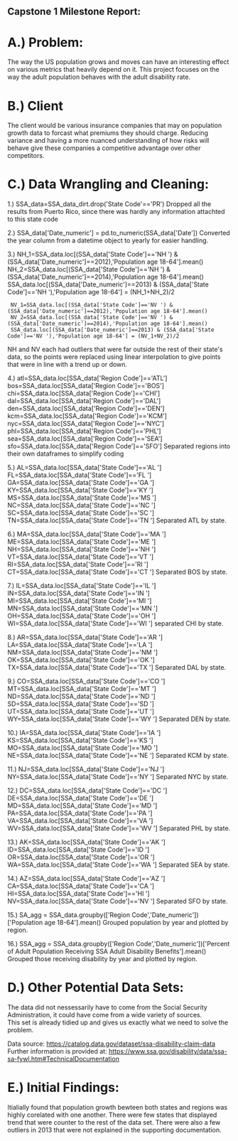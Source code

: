 ## Capstone 1 Milestone Report:

# A.)  Problem:

The way the US population grows and moves can have an interesting effect on various metrics that heavily depend on it.  This project focuses on the way the adult population behaves with the adult disability rate.

# B.) Client

The client would be various insurance companies that may on population growth data to forcast what premiums they should charge.  Reducing variance and having a more nuanced understanding of how risks will behave give these companies a competitive advantage over other competitors.

# C.) Data Wrangling and Cleaning:

1.)   SSA_data=SSA_data_dirt.drop('State Code'=='PR')
Dropped all the results from Puerto Rico, since there was hardly any information attachted to this state code

2.)  SSA_data['Date_numeric'] = pd.to_numeric(SSA_data['Date'])
Converted the year column from a datetime object to yearly for easier handling.

3.)  NH_1=SSA_data.loc[(SSA_data['State Code']=='NH ') & (SSA_data['Date_numeric']==2012),'Population age 18-64'].mean()
     NH_2=SSA_data.loc[(SSA_data['State Code']=='NH ') & (SSA_data['Date_numeric']==2014),'Population age 18-64'].mean()
     SSA_data.loc[(SSA_data['Date_numeric']==2013) & (SSA_data['State Code']=='NH '),'Population age 18-64'] = (NH_1+NH_2)/2

     NV_1=SSA_data.loc[(SSA_data['State Code']=='NV ') & (SSA_data['Date_numeric']==2012),'Population age 18-64'].mean()
     NV_2=SSA_data.loc[(SSA_data['State Code']=='NV ') & (SSA_data['Date_numeric']==2014),'Population age 18-64'].mean()
     SSA_data.loc[(SSA_data['Date_numeric']==2013) & (SSA_data['State Code']=='NV '),'Population age 18-64'] = (NV_1+NV_2)/2
NH and NV each had outliers that were far outside the rest of their state's data, so the points were replaced using linear interpolation to give points that were in line with a trend up or down.

4.)  atl=SSA_data.loc[SSA_data['Region Code']=='ATL']
     bos=SSA_data.loc[SSA_data['Region Code']=='BOS']
     chi=SSA_data.loc[SSA_data['Region Code']=='CHI']
     dal=SSA_data.loc[SSA_data['Region Code']=='DAL']
     den=SSA_data.loc[SSA_data['Region Code']=='DEN']
     kcm=SSA_data.loc[SSA_data['Region Code']=='KCM']
     nyc=SSA_data.loc[SSA_data['Region Code']=='NYC']
     phl=SSA_data.loc[SSA_data['Region Code']=='PHL']
     sea=SSA_data.loc[SSA_data['Region Code']=='SEA']
     sfo=SSA_data.loc[SSA_data['Region Code']=='SFO']
Separated regions into their own dataframes to simplify coding

5.)  AL=SSA_data.loc[SSA_data['State Code']=='AL ']
     FL=SSA_data.loc[SSA_data['State Code']=='FL ']
     GA=SSA_data.loc[SSA_data['State Code']=='GA ']
     KY=SSA_data.loc[SSA_data['State Code']=='KY ']
     MS=SSA_data.loc[SSA_data['State Code']=='MS ']
     NC=SSA_data.loc[SSA_data['State Code']=='NC ']
     SC=SSA_data.loc[SSA_data['State Code']=='SC ']
     TN=SSA_data.loc[SSA_data['State Code']=='TN ']
Separated ATL by state.

6.)  MA=SSA_data.loc[SSA_data['State Code']=='MA ']
     ME=SSA_data.loc[SSA_data['State Code']=='ME ']
     NH=SSA_data.loc[SSA_data['State Code']=='NH ']
     VT=SSA_data.loc[SSA_data['State Code']=='VT ']
     RI=SSA_data.loc[SSA_data['State Code']=='RI ']
     CT=SSA_data.loc[SSA_data['State Code']=='CT ']
Separated BOS by state.

7.)  IL=SSA_data.loc[SSA_data['State Code']=='IL ']
     IN=SSA_data.loc[SSA_data['State Code']=='IN ']
     MI=SSA_data.loc[SSA_data['State Code']=='MI ']
     MN=SSA_data.loc[SSA_data['State Code']=='MN ']
     OH=SSA_data.loc[SSA_data['State Code']=='OH ']
     WI=SSA_data.loc[SSA_data['State Code']=='WI ']
separated CHI by state.

8.)  AR=SSA_data.loc[SSA_data['State Code']=='AR ']
     LA=SSA_data.loc[SSA_data['State Code']=='LA ']
     NM=SSA_data.loc[SSA_data['State Code']=='NM ']
     OK=SSA_data.loc[SSA_data['State Code']=='OK ']
     TX=SSA_data.loc[SSA_data['State Code']=='TX ']
Separated DAL by state.
     
9.)  CO=SSA_data.loc[SSA_data['State Code']=='CO ']
     MT=SSA_data.loc[SSA_data['State Code']=='MT ']
     ND=SSA_data.loc[SSA_data['State Code']=='ND ']
     SD=SSA_data.loc[SSA_data['State Code']=='SD ']
     UT=SSA_data.loc[SSA_data['State Code']=='UT ']
     WY=SSA_data.loc[SSA_data['State Code']=='WY ']
Separated DEN by state.
     
10.) IA=SSA_data.loc[SSA_data['State Code']=='IA ']
     KS=SSA_data.loc[SSA_data['State Code']=='KS ']
     MO=SSA_data.loc[SSA_data['State Code']=='MO ']
     NE=SSA_data.loc[SSA_data['State Code']=='NE ']
Separated KCM by state.

11.) NJ=SSA_data.loc[SSA_data['State Code']=='NJ ']
     NY=SSA_data.loc[SSA_data['State Code']=='NY ']
Separated NYC by state.

12.) DC=SSA_data.loc[SSA_data['State Code']=='DC ']
     DE=SSA_data.loc[SSA_data['State Code']=='DE ']
     MD=SSA_data.loc[SSA_data['State Code']=='MD ']
     PA=SSA_data.loc[SSA_data['State Code']=='PA ']
     VA=SSA_data.loc[SSA_data['State Code']=='VA ']
     WV=SSA_data.loc[SSA_data['State Code']=='WV ']
Separated PHL by state.

13.) AK=SSA_data.loc[SSA_data['State Code']=='AK ']
     ID=SSA_data.loc[SSA_data['State Code']=='ID ']
     OR=SSA_data.loc[SSA_data['State Code']=='OR ']
     WA=SSA_data.loc[SSA_data['State Code']=='WA ']
Separated SEA by state.

14.) AZ=SSA_data.loc[SSA_data['State Code']=='AZ ']
     CA=SSA_data.loc[SSA_data['State Code']=='CA ']
     HI=SSA_data.loc[SSA_data['State Code']=='HI ']
     NV=SSA_data.loc[SSA_data['State Code']=='NV ']
Separated SFO by state.

15.) SA_agg = SSA_data.groupby(['Region Code','Date_numeric'])['Population age 18-64'].mean()
Grouped population by year and plotted by region.  

16.) SSA_agg = SSA_data.groupby(['Region Code','Date_numeric'])['Percent of Adult Population Receiving SSA Adult Disability Benefits'].mean()
Grouped those receiving disability by year and plotted by region.

# D.) Other Potential Data Sets:

The data did not nessessarily have to come from the Social Security Administration, it could have come from a wide variety of sources.  
This set is already tidied up and gives us exactly what we need to solve the problem.

Data source:  https://catalog.data.gov/dataset/ssa-disability-claim-data
Further information is provided at: https://www.ssa.gov/disability/data/ssa-sa-fywl.htm#TechnicalDocumentation 

# E.) Initial Findings:

Itialially found that population growth bewteen both states and regions was highly corelated with one another.  There were few states that displayed trend that were counter to the rest of the data set.  There were also a few outliers in 2013 that were not explained in the supporting documentation.  

